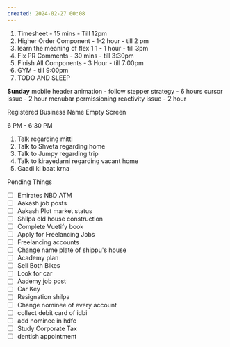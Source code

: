 ```yaml
---
created: 2024-02-27 00:08
---
```

1. Timesheet - 15 mins - Till 12pm
2. Higher Order Component - 1-2 hour - till 2 pm
3. learn the meaning of flex 1 1 - 1 hour - till 3pm
4. Fix PR Comments - 30 mins - till 3:30pm
5. Finish All Components  - 3 Hour - till 7:00pm
6. GYM - till 9:00pm
7. TODO AND SLEEP


**Sunday**
mobile header animation - follow stepper strategy - 6 hours
cursor issue - 2 hour
menubar permissioning reactivity issue - 2 hour

Registered Business Name Empty Screen

6 PM - 6:30 PM 
1. Talk regarding mitti
3. Talk to Shveta regarding home
4. Talk to Jumpy regarding trip
5. Talk to kirayedarni regarding vacant home
6. Gaadi ki baat krna

Pending Things

 - [ ] Emirates NBD ATM 
- [ ] Aakash job posts
- [ ] Aakash Plot market status
- [ ] Shilpa old house construction
- [ ] Complete Vuetify book
- [ ] Apply for Freelancing Jobs
- [ ] Freelancing accounts
- [ ] Change name plate of shippu's house 
- [ ] Academy plan 
- [ ] Sell Both Bikes
- [ ] Look for car
- [ ] Aademy job post
- [ ] Car Key 
- [ ] Resignation shilpa
- [ ] Change nominee of every account
- [ ] collect debit card of idbi
- [ ] add nominee in hdfc 
- [ ] Study Corporate Tax
- [ ] dentish appointment 